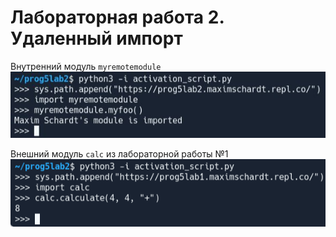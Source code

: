 # Лабораторная работа 2. Удаленный импорт

Внутренний модуль `myremotemodule`
![](result.jpg "Результат работы 1")

Внешний модуль `calc` из лабораторной работы №1 
![](result1.png "Результат работы 2")